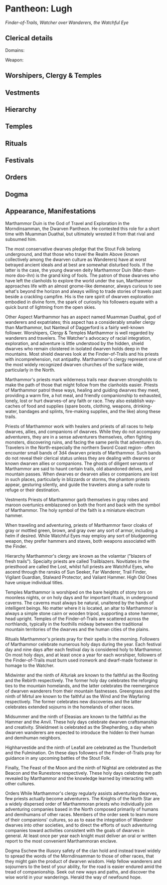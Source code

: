 # Pantheon: Lugh
*Finder-of-Trails, Watcher over Wanderers, the Watchful Eye*

## Clerical details
Domains: 

Weapon: 

## Worshipers, Clergy & Temples

## Vestments

## Hierarchy

## Temples

## Rituals

## Festivals

## Orders

## Dogma

## Appearance, Manifestations




Marthammor Duin is the God of Travel and Exploration in the Morndinsamman, the Dwarven Pantheon. He contested this role for a short time with Muamman Duathal, but ultimately wrested it from that rival and subsumed him.

The most conservative dwarves pledge that the Stout Folk belong underground, and that those who travel the Realm Above (known collectively among the dwarven culture as Wanderers) have at worst betrayed ancient ideals and at best are somewhat disturbed fools. If the latter is the case, the young dwarven deity Marthammor Duin (Mat-tham-more doo-ihn) is the grand king of fools. The patron of those dwarves who have left the clanholds to explore the world under the sun, Marthammor approaches life with an almost gnome-like demeanor, always curious to see what's beyond the horizon and always willing to trade stories of travels past beside a crackling campfire. His is the rare spirit of dwarven exploration embodied in divine form, the spark of curiosity his followers equate with a quick burst of lightning from the open skies.

Other Aspect
Marthammor has an aspect named Muamman Duathal, god of wanderers and expatriates; this aspect has a considerably smaller clergy than Marthammor, but Nanteuil of Daggerford is a fairly well-known follower.
Worshipers, Clergy & Temples
Marthammor is well regarded by wanderers and travelers. The Watcher's advocacy of racial integration, exploration, and adventure is little understood by the hidden, shield dwarves who remain cloistered in isolated dwarven holds deep in the mountains. Most shield dwarves look at the Finder-of-Trails and his priests with incomprehension, not antipathy. Marthammor's clergy represent one of the most widely recognized dwarven churches of the surface wide, particularly in the North.

Marthammor's priests mark wilderness trails near dwarven strongholds to make the path of those that might follow from the clanholds easier. Priests of Marthammor patrol these ways, healing and guiding dwarves they meet, providing a warm fire, a hot meal, and friendly companionship to exhausted, lonely, lost or hurt dwarves-of any faith or race. They also establish way-caches of food and supplies (spare boots, clothing, weapons, drinking-water, bandages and splints, fire-making supplies, and the like) along these trails.

Priests of Marthammor work with healers and priests of all races to help dwarves, allies, and companions of dwarves. While they do not accompany adventurers, they are in a sense adventurers themselves, often fighting monsters, discovering ruins, and facing the same perils that adventurers do. Travelers in the North-especially the northern Sword Coast region- often encounter small bands of 3d4 dwarven priests of Marthammor. Such bands do not reveal their clerical status unless they are dealing with dwarves or known dwarven allies or companions. The ghosts of diligent servants of Marthammor are said to haunt certain trails, old abandoned delves, and mountain passes. When dwarves or dwarven allies or companions are lost in such places, particularly in blizzards or storms, the phantom priests appear, gesturing silently, and guide the travelers along a safe route to refuge or their destination.

Vestments
Priests of Marthammor garb themselves in gray robes and maroon overtunics emblazoned on both the front and back with the symbol of Marthammor. The holy symbol of the faith is a miniature electrum hammer.

When traveling and adventuring, priests of Marthammor favor cloaks of gray or mottled green, brown, and gray over any sort of armor, including a helm if desired. While Watchful Eyes may employ any sort of bludgeoning weapon, they prefer hammers and staves, both weapons associated with the Finder.

Hierarchy
Marthammor's clergy are known as the volamtar ("blazers of fresh trails"). Specialty priests are called Trailblazers. Novitiates in the priesthood are called the Lost, whilst full priests are Watchful Eyes, who ascend through the ransks of Sun Seeker, Far Wanderer, Trail Finder, Vigilant Guardian, Stalward Protector, and Valiant Hammer. High Old Ones have unique individual titles.

Temples
Marthammor is worshiped on the bare heights of stony tors on moonless nights, or on holy days and for important rituals, in underground caverns. The caverns must always be natural, unaltered by the hands of intelligent beings. No matter where it is located, an altar to Marthammor is always a simple stone cairn or wooden tripod, supporting a stone hammer, head upright. Temples of the Finder-of-Trails are scattered across the northlands, typically in the foothills midway between the traditional mountain territories of the dwarves and the human cities of the plains.

Rituals
Marthammor's priests pray for their spells in the morning. Followers of Marthammor celebrate numerous holy days during the year. Each festival day and nine days after each festival day is considered holy to Marthammor. On most holy days, and at least once a year for each worshiper, followers of the Finder-of-Trails must burn used ironwork and dwarf-made footwear in homage to the Watcher.

Midwinter and the ninth of Alturiak are known to the faithful as the Rooting and the Rebirth respectively. The former holy day celebrates the reforging ties to the mountain homelands, and the latter celebrates the reemergence of dwarven wanderers from their mountain fastnesses. Greengrass and the ninth of Mirtul are known to the faithful as the Wind and the Wayfaring respectively. The former celebrates new discoveries and the latter celebrates extended sojourns in the homelands of other races.

Midsummer and the ninth of Eleasias are known to the faithful as the Hammer and the Anvil. These holy days celebrate dwarven craftsmanship and creativity. Shieldmeet is celebrated as the Shepherding, a day when dwarven wanderers are expected to introduce the hidden to their human and demihuman neighbors.

Highharvestide and the ninth of Leafall are celebrated as the Thunderbolt and the Fulmination. On these days followers of the Finder-of-Trails pray for guidance in any upcoming battles of the Stout Folk.

Finally, The Feast of the Moon and the ninth of Nightal are celebrated as the Beacon and the Runestone respectively. These holy days celebrate the path revealed by Marthammor and the knowledge learned by interacting with other cultures.

Orders
While Marthammor's clergy regularly assists adventuring dwarves, few priests actually become adventurers. The Knights of the North Star are a widely dispersed order of Marthammoran priests who individually join adventuring companies based in the North composed primarily of humans and demihumans of other races. Members of the order seek to learn more of their companions' cultures, so as to ease the integration of Wanderer dwarves into other societies, and to direct the efforts of such adventuring companies toward activities consistent with the goals of dwarves in general. At least once per year each knight must deliver an oral or written report to the most convenient Marthammoran enclave.

Dogma
Eschew the illusory safety of the clan hold and instead travel widely to spread the words of the Morndinsamman to those of other races, that they might gain the product of dwarven wisdom. Help fellow wanderers and sojourners to the best of your ability, for the road is easier endured amid the tread of companionship. Seek out new ways and paths, and discover the wise world in your wanderings. Herald the way of newfound hope.